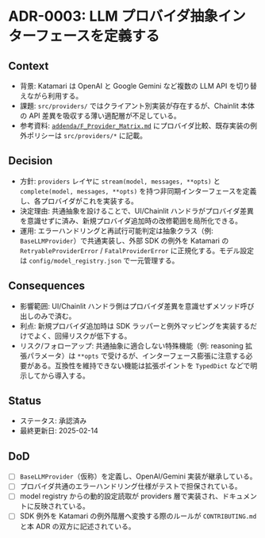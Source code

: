 # ADR-0003: LLM プロバイダ抽象インターフェースを定義する

## Context
- 背景: Katamari は OpenAI と Google Gemini など複数の LLM API を切り替えながら利用する。
- 課題: `src/providers/` ではクライアント別実装が存在するが、Chainlit 本体の API 差異を吸収する薄い適配層が不足している。
- 参考資料: [`addenda/F_Provider_Matrix.md`](../addenda/F_Provider_Matrix.md) にプロバイダ比較、既存実装の例外ポリシーは `src/providers/*` に記載。

## Decision
- 方針: `providers` レイヤに `stream(model, messages, **opts)` と `complete(model, messages, **opts)` を持つ非同期インターフェースを定義し、各プロバイダがこれを実装する。
- 決定理由: 共通抽象を設けることで、UI/Chainlit ハンドラがプロバイダ差異を意識せずに済み、新規プロバイダ追加時の改修範囲を局所化できる。
- 運用: エラーハンドリングと再試行可能判定は抽象クラス（例: `BaseLLMProvider`）で共通実装し、外部 SDK の例外を Katamari の `RetryableProviderError` / `FatalProviderError` に正規化する。モデル設定は `config/model_registry.json` で一元管理する。

## Consequences
- 影響範囲: UI/Chainlit ハンドラ側はプロバイダ差異を意識せずメソッド呼び出しのみで済む。
- 利点: 新規プロバイダ追加時は SDK ラッパーと例外マッピングを実装するだけでよく、回帰リスクが低下する。
- リスク/フォローアップ: 共通抽象に適合しない特殊機能（例: reasoning 拡張パラメータ）は `**opts` で受けるが、インターフェース膨張に注意する必要がある。互換性を維持できない機能は拡張ポイントを `TypedDict` などで明示してから導入する。

## Status
- ステータス: 承認済み
- 最終更新日: 2025-02-14

## DoD
- [ ] `BaseLLMProvider`（仮称）を定義し、OpenAI/Gemini 実装が継承している。
- [ ] プロバイダ共通のエラーハンドリング仕様がテストで担保されている。
- [ ] model registry からの動的設定読取が providers 層で実装され、ドキュメントに反映されている。
- [ ] SDK 例外を Katamari の例外階層へ変換する際のルールが `CONTRIBUTING.md` と本 ADR の双方に記述されている。
